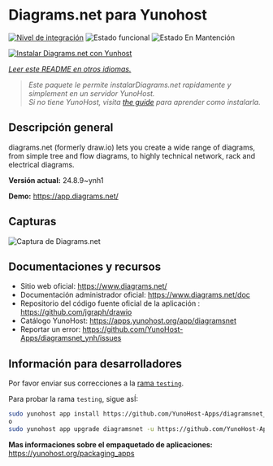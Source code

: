 <!--
Este archivo README esta generado automaticamente<https://github.com/YunoHost/apps/tree/master/tools/readme_generator>
No se debe editar a mano.
-->

# Diagrams.net para Yunohost

[![Nivel de integración](https://dash.yunohost.org/integration/diagramsnet.svg)](https://ci-apps.yunohost.org/ci/apps/diagramsnet/) ![Estado funcional](https://ci-apps.yunohost.org/ci/badges/diagramsnet.status.svg) ![Estado En Mantención](https://ci-apps.yunohost.org/ci/badges/diagramsnet.maintain.svg)

[![Instalar Diagrams.net con Yunhost](https://install-app.yunohost.org/install-with-yunohost.svg)](https://install-app.yunohost.org/?app=diagramsnet)

*[Leer este README en otros idiomas.](./ALL_README.md)*

> *Este paquete le permite instalarDiagrams.net rapidamente y simplement en un servidor YunoHost.*  
> *Si no tiene YunoHost, visita [the guide](https://yunohost.org/install) para aprender como instalarla.*

## Descripción general

diagrams.net (formerly draw.io) lets you create a wide range of diagrams, from simple tree and flow diagrams, to highly technical network, rack and electrical diagrams.


**Versión actual:** 24.8.9~ynh1

**Demo:** <https://app.diagrams.net/>

## Capturas

![Captura de Diagrams.net](./doc/screenshots/screenshot.png)

## Documentaciones y recursos

- Sitio web oficial: <https://www.diagrams.net/>
- Documentación administrador oficial: <https://www.diagrams.net/doc>
- Repositorio del código fuente oficial de la aplicación : <https://github.com/jgraph/drawio>
- Catálogo YunoHost: <https://apps.yunohost.org/app/diagramsnet>
- Reportar un error: <https://github.com/YunoHost-Apps/diagramsnet_ynh/issues>

## Información para desarrolladores

Por favor enviar sus correcciones a la [rama `testing`](https://github.com/YunoHost-Apps/diagramsnet_ynh/tree/testing).

Para probar la rama `testing`, sigue asÍ:

```bash
sudo yunohost app install https://github.com/YunoHost-Apps/diagramsnet_ynh/tree/testing --debug
o
sudo yunohost app upgrade diagramsnet -u https://github.com/YunoHost-Apps/diagramsnet_ynh/tree/testing --debug
```

**Mas informaciones sobre el empaquetado de aplicaciones:** <https://yunohost.org/packaging_apps>
